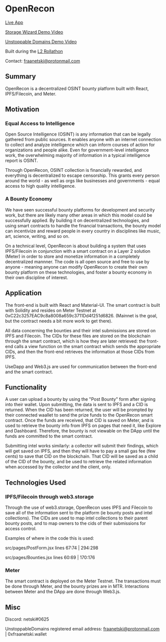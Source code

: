 # OpenRecon

[Live App](https://openrecon.xyz)

[Storage Wizard Demo Video](https://youtu.be/R3FXNZ9Non8)

[Unstoppable Domains Demo Video](https://youtu.be/GOFMIneNdsk)

Built during the [L2 Rollathon](https://gitcoin.co/hackathon/Rollathon/)

Contact: fraanetski@protonmail.com

## Summary

OpenRecon is a decentralized OSINT bounty platform built with React, IPFS/Filecoin, and Meter.

## Motivation

### Equal Access to Intelligence

Open Source Intelligence (OSINT) is any information that can be legally gathered from public sources. It enables anyone with an internet connection to collect and analyze intelligence which can inform courses of action for organizations and people alike. Even for government-level intelligence work, the overwhelming majority of information in a typical intelligence report is OSINT.

Through OpenRecon, OSINT collection is financially rewarded, and everything is decentralized to escape censorship. This grants every person around the world - as well as orgs like businesses and governments - equal access to high quality intelligence.

### A Bounty Economy

We have seen successful bounty platforms for development and security work, but there are likely many other areas in which this model could be successfully applied. By building it on decentralized technologies, and using smart contracts to handle the financial transactions, the bounty model can incentivize and reward people in every country in disciplines like music, art, science, writing, and so on. 

On a technical level, OpenRecon is about building a system that uses IPFS/Filecoin in conjunction with a smart contract on a Layer 2 solution (Meter) in order to store and monetize information in a completely decentralized mannner. The code is all open source and free to use by anyone - meaning anyone can modify OpenRecon to create their own bounty platform on these technologies, and foster a bounty economy in their own discipline of interest. 

## Application 

The front-end is built with React and Material-UI. The smart contract is built with Solidity and resides on Meter Testnet at 0xC22c3257EAC9c8a8008a659c3711Dd4f251d6826. (Mainnet is the goal, but the contract needs a bit more work to get there). 

All data concerning the bounties and their intel submissions are stored on IPFS and Filecoin. The CIDs for these files are stored on the blockchain through the smart contract, which is how they are later retrieved: the front-end calls a view function on the smart contract which sends the appropriate CIDs, and then the front-end retrieves the information at those CIDs from IPFS. 

UseDapp and Web3.js are used for communication between the front-end and the smart contract.


## Functionality

A user can upload a bounty by using the "Post Bounty" form after signing into their wallet. Upon submitting, the data is sent to IPFS and a CID is returned. When the CID has been returned, the user will be prompted by their connected waallet to send the prize funds to the OpenRecon smart contract. Once the funds are received, that CID is saved on Meter, and is used to retrieve the bounty info from IPFS on pages that need it, like Explore and Dashboard. Therefore, the bounty is not viewable on the DApp until the funds are committed to the smart contract. 

Submitting intel works similarly: a collector will submit their findings, which will get saved on IPFS, and then they will have to pay a small gas fee (few cents) to save that CID on the blockchain. That CID will be saved as a child of the CID of the bounty, and be used to retrieve the related information when accessed by the collector and the client, only. 

## Technologies Used

### IPFS/Filecoin through web3.storage

Through the use of web3.storage, OpenRecon uses IPFS and Filecoin to save all of the information sent to the platform (ie bounty posts and intel collections). The CIDs are used to map intel collections to their parent bounty posts, and to map owners to the cids of their submissions for access control. 

Examples of where in the code this is used: 

src/pages/PostForm.jsx lines 67:74 | 294:298

src/pages/Bounties.jsx lines 60:69 | 170:176 

### Meter

The smart contract is deployed on the Meter Testnet. The transactions must be done through Meter, and the bounty prizes are in MTR. Interactions between Meter and the DApp are done through Web3.js. 

## Misc

Discord: netski#0625

UnstoppableDomains registered email address: fraanetski@protonmail.com | 0xfraanetski.wallet



